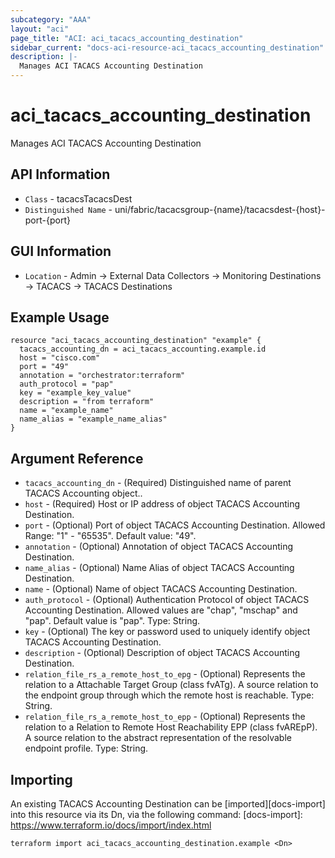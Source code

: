 ```yaml
---
subcategory: "AAA"
layout: "aci"
page_title: "ACI: aci_tacacs_accounting_destination"
sidebar_current: "docs-aci-resource-aci_tacacs_accounting_destination"
description: |-
  Manages ACI TACACS Accounting Destination
---
```


# aci_tacacs_accounting_destination #
Manages ACI TACACS Accounting Destination

## API Information ##
* `Class` - tacacsTacacsDest
* `Distinguished Name` - uni/fabric/tacacsgroup-{name}/tacacsdest-{host}-port-{port}

## GUI Information ##
* `Location` - Admin -> External Data Collectors -> Monitoring Destinations -> TACACS -> TACACS Destinations


## Example Usage ##
```hcl
resource "aci_tacacs_accounting_destination" "example" {
  tacacs_accounting_dn = aci_tacacs_accounting.example.id
  host = "cisco.com"
  port = "49"
  annotation = "orchestrator:terraform"
  auth_protocol = "pap"
  key = "example_key_value"
  description = "from terraform"
  name = "example_name"
  name_alias = "example_name_alias"
}
```

## Argument Reference ##
* `tacacs_accounting_dn` - (Required) Distinguished name of parent TACACS Accounting object..
* `host` - (Required) Host or IP address of object TACACS Accounting Destination.
* `port` - (Optional) Port of object TACACS Accounting Destination. Allowed Range: "1" - "65535". Default value: "49".
* `annotation` - (Optional) Annotation of object TACACS Accounting Destination.
* `name_alias` - (Optional) Name Alias of object TACACS Accounting Destination.
* `name` - (Optional) Name of object TACACS Accounting Destination.
* `auth_protocol` - (Optional) Authentication Protocol of object TACACS Accounting Destination. Allowed values are "chap", "mschap" and "pap". Default value is "pap". Type: String.
* `key` - (Optional) The key or password used to uniquely identify object TACACS Accounting Destination.
* `description` - (Optional) Description of object TACACS Accounting Destination.
* `relation_file_rs_a_remote_host_to_epg` - (Optional) Represents the relation to a Attachable Target Group (class fvATg). A source relation to the endpoint group through which the remote host is reachable. Type: String.
* `relation_file_rs_a_remote_host_to_epp` - (Optional) Represents the relation to a Relation to Remote Host  Reachability EPP (class fvAREpP). A source relation to the abstract representation of the resolvable endpoint profile. Type: String.


## Importing ##
An existing TACACS Accounting Destination can be [imported][docs-import] into this resource via its Dn, via the following command:
[docs-import]: https://www.terraform.io/docs/import/index.html


```
terraform import aci_tacacs_accounting_destination.example <Dn>
```